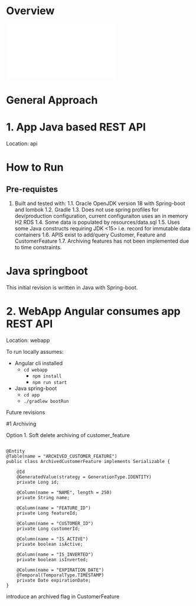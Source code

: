 # Overview

![](./Swisscom-Homne-Assignment.pdf)

# General Approach

# 1. App Java based REST API

Location: api

# How to Run

## Pre-requistes

1. Built and tested with:
   1.1. Oracle OpenJDK version 18 with Spring-boot and lombok
   1.2. Gradle
   1.3. Does not use spring profiles for dev/production configuration, current configuraiton uses an in memory H2 RDS
   1.4. Some data is populated by resources/data.sql
   1.5. Uses some Java constructs requiring JDK <15> i.e. record for immutable data containers
   1.6. APIS exist to add/query Customer, Feature and CustomerFeature
   1.7. Archiving features has not been implemented due to time constraints.

# Java springboot

This initial revision is written in Java with Spring-boot.

# 2. WebApp Angular consumes app REST API

Location: webapp

To run locally assumes:

- Angular cli installed
  - `cd webapp`
    - `npm install`
    - `npm run start`
- Java spring-boot
  - `cd app`
  - `./gradlew bootRun` 


Future revisions

#1 Archiving

Option 1. Soft delete archiving of customer_feature

```

@Entity
@Table(name = "ARCHIVED_CUSTOMER_FEATURE")
public class ArchivedCustomerFeature implements Serializable {

    @Id
    @GeneratedValue(strategy = GenerationType.IDENTITY)
    private Long id;

    @Column(name = "NAME", length = 250)
    private String name;

    @Column(name = "FEATURE_ID")
    private Long featureId;

    @Column(name = "CUSTOMER_ID")
    private Long customerId;

    @Column(name = "IS_ACTIVE")
    private boolean isActive;

    @Column(name = "IS_INVERTED")
    private boolean isInverted;

    @Column(name = "EXPIRATION_DATE")
    @Temporal(TemporalType.TIMESTAMP)
    private Date expirationDate;
}

```

introduce an archived flag in CustomerFeature
